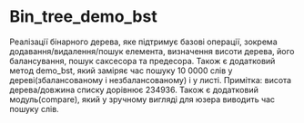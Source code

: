 # Bin_tree_demo_bst
Реалізації бінарного дерева, яке підтримує базові операції, зокрема додавання/видалення/пошук елемента, визначення висоти дерева, 
його балансування, пошук саксесора та предесора. Також є додатковий метод  demo_bst, який заміряє час пошуку 10 0000 слів у 
дереві(збалансованому і незбалансованому) і у листі.
Примітка: висота дерева/довжина списку дорівнює 234936.
Також є додатковий модуль(compare), який у зручному вигляді для юзера виводить час пошуку слів.
